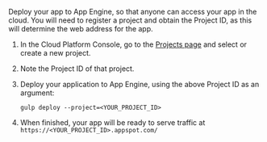 Deploy your app to App Engine, so that anyone can access your app in the cloud. You will need to register a project and obtain the Project ID, as this will determine the web address for the app.

1.  In the Cloud Platform Console, go to the [Projects page](https://console.cloud.google.com/project) and select or create a new project.

2.  Note the Project ID of that project.

3.  Deploy your application to App Engine, using the above Project ID as an argument:

    ```
    gulp deploy --project=<YOUR_PROJECT_ID>
    ```

4.  When finished, your app will be ready to serve traffic at `https://<YOUR_PROJECT_ID>.appspot.com/`
